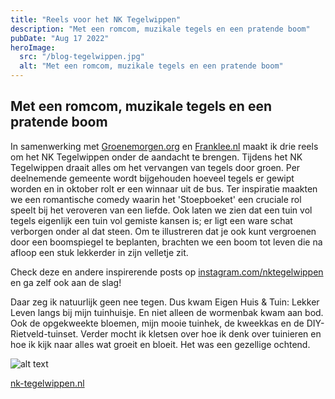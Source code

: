 ```yaml
---
title: "Reels voor het NK Tegelwippen"
description: "Met een romcom, muzikale tegels en een pratende boom"
pubDate: "Aug 17 2022"
heroImage:
  src: "/blog-tegelwippen.jpg"
  alt: "Met een romcom, muzikale tegels en een pratende boom"
---
```


## Met een romcom, muzikale tegels en een pratende boom

In samenwerking met [Groenemorgen.org](https:/groenemorgen.org "Groenemorgen") en [Franklee.nl](https:/franklee.nl "Franklee") maakt ik drie reels om het NK Tegelwippen onder de aandacht te brengen. Tijdens het NK Tegelwippen draait alles om het vervangen van tegels door groen. Per deelnemende gemeente wordt bijgehouden hoeveel tegels er gewipt worden en in oktober rolt er een winnaar uit de bus. Ter inspiratie maakten we een romantische comedy waarin het 'Stoepboeket' een cruciale rol speelt bij het veroveren van een liefde. Ook laten we zien dat een tuin vol tegels eigenlijk een tuin vol gemiste kansen is; er ligt een ware schat verborgen onder al dat steen. Om te illustreren dat je ook kunt vergroenen door een boomspiegel te beplanten, brachten we een boom tot leven die na afloop een stuk lekkerder in zijn velletje zit.

Check deze en andere inspirerende posts op [instagram.com/nktegelwippen](https:/instagram.com/nktegelwippen "instagram.com/nktegelwippen") en ga zelf ook aan de slag!

Daar zeg ik natuurlijk geen nee tegen. Dus kwam Eigen Huis & Tuin: Lekker Leven langs bij mijn tuinhuisje. En niet alleen de wormenbak kwam aan bod. Ook de opgekweekte bloemen, mijn mooie tuinhek, de kweekkas en de DIY-Rietveld-tuinset. Verder mocht ik kletsen over hoe ik denk over tuinieren en hoe ik kijk naar alles wat groeit en bloeit. Het was een gezellige ochtend.

![alt text](/blog-tegelwippen-image.jpg "NK Tegelwippen")

[nk-tegelwippen.nl](https:/nk-tegelwippen.nl "nk-tegelwippen.nl")
